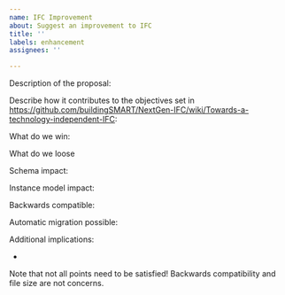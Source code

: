 ```yaml
---
name: IFC Improvement
about: Suggest an improvement to IFC
title: ''
labels: enhancement
assignees: ''

---
```


Description of the proposal:

Describe how it contributes to the objectives set in https://github.com/buildingSMART/NextGen-IFC/wiki/Towards-a-technology-independent-IFC: 

What do we win:

What do we loose

Schema impact:

Instance model impact:

Backwards compatible: 

Automatic migration possible: 

Additional implications:

-
Note that not all points need to be satisfied!
Backwards compatibility and file size are not concerns.
